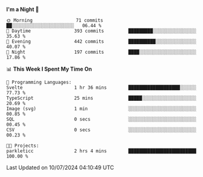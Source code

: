 <!--START_SECTION:waka-->
**I'm a Night 🦉** 

```text
🌞 Morning                71 commits          ██░░░░░░░░░░░░░░░░░░░░░░░   06.44 % 
🌆 Daytime                393 commits         █████████░░░░░░░░░░░░░░░░   35.63 % 
🌃 Evening                442 commits         ██████████░░░░░░░░░░░░░░░   40.07 % 
🌙 Night                  197 commits         ████░░░░░░░░░░░░░░░░░░░░░   17.86 % 
```


📊 **This Week I Spent My Time On** 

```text
💬 Programming Languages: 
Svelte                   1 hr 36 mins        ███████████████████░░░░░░   77.73 % 
TypeScript               25 mins             █████░░░░░░░░░░░░░░░░░░░░   20.69 % 
Image (svg)              1 min               ░░░░░░░░░░░░░░░░░░░░░░░░░   00.85 % 
SQL                      0 secs              ░░░░░░░░░░░░░░░░░░░░░░░░░   00.45 % 
CSV                      0 secs              ░░░░░░░░░░░░░░░░░░░░░░░░░   00.23 % 

🐱‍💻 Projects: 
parkleticc               2 hrs 4 mins        █████████████████████████   100.00 % 
```


 Last Updated on 10/07/2024 04:10:49 UTC
<!--END_SECTION:waka-->
